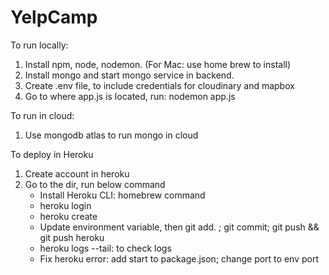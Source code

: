 # YelpCamp

To run locally:
1. Install npm, node, nodemon. (For Mac: use home brew to install)
2. Install mongo and start mongo service in backend.
3. Create .env file, to include credentials for cloudinary and mapbox
4. Go to where app.js is located, run:
    nodemon app.js



To run in cloud:
1. Use mongodb atlas to run mongo in cloud


To deploy in Heroku
1. Create account in heroku
2. Go to the dir, run below command
    - Install Heroku CLI: homebrew command
    - heroku login
    - heroku create
    - Update environment variable, then git add.  ; git commit; git push && git push heroku
    - heroku logs --tail: to check logs
    - Fix heroku error: add start to package.json; change port to env port
